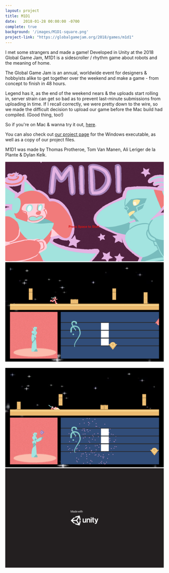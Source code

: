 ```yaml
---
layout: project
title: M1D1
date:   2018-01-28 00:00:00 -0700
complete: true
background: '/images/M1D1-square.png'
project-link: "https://globalgamejam.org/2018/games/m1d1"
---
```


I met some strangers and made a game!
Developed in Unity at the 2018 Global Game Jam, M1D1 is a sidescroller / rhythm game about robots and the meaning of home.

The Global Game Jam is an annual, worldwide event for designers & hobbyists alike to get together over the weekend and make a game - from concept to finish in 48 hours.

Legend has it, as the end of the weekend nears & the uploads start rolling in, server strain can get so bad as to prevent last-minute submissions from uploading in time.
If I recall correctly, we were pretty down to the wire, so we made the difficult decision to upload our game before the Mac build had compiled. (Good thing, too!)

So if you're on Mac & wanna try it out, [here](/other/M1D1.app.zip).

You can also check out [our project page](https://globalgamejam.org/2018/games/m1d1) for the Windows executable, as well as a copy of our project files.

M1D1 was made by Thomas Protheroe, Tom Van Manen, Ali Leriger de la Plante & Dylan Kelk.
<div class="container border rounded py-3">
  <div class="row">
    <div class="col-md-6">
      <img class="img-fluid mw-50" src="/images/M1D1/M1D1-1.png">
    </div>
    <div class="col-md-6">
      <img class="img-fluid mw-50" src="/images/M1D1/M1D1-2.png">
    </div>
  </div>
  <br>
  <div class="row">
    <div class="col-md-6">
      <img class="img-fluid mw-50" src="/images/M1D1/M1D1-3.png">
    </div>
    <div class="col-md-6">
      <img class="img-fluid mw-50" src="/images/M1D1/M1D1-4.png">
    </div>
  </div>
</div>
